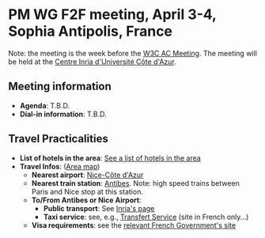 # PM WG F2F meeting, April 3-4, Sophia Antipolis, France

Note: the meeting is the week before the [W3C AC Meeting](https://www.w3.org/2025/04/AC/Overview.html). The meeting will be held at the [Centre Inria d'Université Côte d'Azur](https://www.w3.org/2025/04/AC/venue.html#venue).

## Meeting information

- **Agenda**: T.B.D.
- **Dial-in information**: T.B.D.
  
## Travel Practicalities

- **List of hotels in the area**: [See a list of hotels in the area](https://www.w3.org/2025/04/AC/venue.html#hotels)
- **Travel Infos**: ([Area map](https://framacarte.org/en/map/ac-2023-ac-2025_143800#15/43.6165/7.0675))
  - **Nearest airport**: [Nice-Côte d'Azur](https://www.nice.aeroport.fr/en)
  - **Nearest train station**: [Antibes](https://www.garesetconnexions.sncf/en/stations-services/antibes). Note: high speed trains between Paris and Nice stop at this station.
  - **To/From Antibes or Nice Airport**:
    - **Public transport**: See [Inria's page](https://www.inria.fr/en/how-get-inria-centre-universite-cote-dazur-and-its-montpellier-antenna)
    - **Taxi service**: see, e.g., [Transfert Service](https://www.transfertservice.fr) (site in French only…)
  - **Visa requirements**: see the [relevant French Government's site](https://france-visas.gouv.fr/en/web/france-visas)
